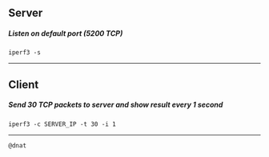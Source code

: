 ## Server

##### Listen on default port (5200 TCP)
```
iperf3 -s
```
---

## Client

##### Send 30 TCP packets to server and show result every 1 second
```
iperf3 -c SERVER_IP -t 30 -i 1
```
---

```
@dnat
```



